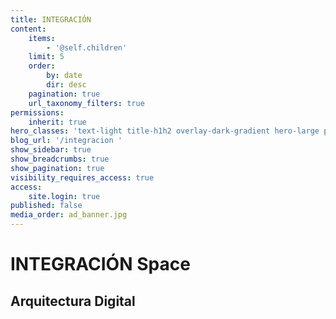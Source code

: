 ```yaml
---
title: INTEGRACIÓN
content:
    items:
        - '@self.children'
    limit: 5
    order:
        by: date
        dir: desc
    pagination: true
    url_taxonomy_filters: true
permissions:
    inherit: true
hero_classes: 'text-light title-h1h2 overlay-dark-gradient hero-large parallax'
blog_url: '/integracion '
show_sidebar: true
show_breadcrumbs: true
show_pagination: true
visibility_requires_access: true
access:
    site.login: true
published: false
media_order: ad_banner.jpg
---
```


# **INTEGRACIÓN** Space
## Arquitectura Digital